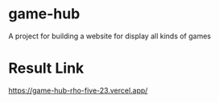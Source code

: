 # game-hub

A project for building a website for display all kinds of games

# Result Link

https://game-hub-rho-five-23.vercel.app/
